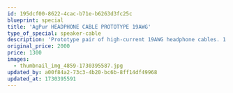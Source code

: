 ```yaml
---
id: 195dcf00-8622-4cac-b71e-b6263d3fc25c
blueprint: special
title: 'AgPur HEADPHONE CABLE PROTOTYPE 19AWG'
type_of_special: speaker-cable
description: 'Prototype pair of high-current 19AWG headphone cables. 1.2M (4ft), with 1/4" plug and 3.5mm plug ends. Built for OEM demo...who LOVED them. But I decided to avoid the tedious mess of connector options.  I made a 3M version as an extension cable for my Meze Elites, and can hear NO insertion delta. Cool.  Pic on request.'
original_price: 2000
price: 1300
images:
  - thumbnail_img_4859-1730395587.jpg
updated_by: a00f84a2-73c3-4b20-bc6b-8ff14df49968
updated_at: 1730395591
---
```

